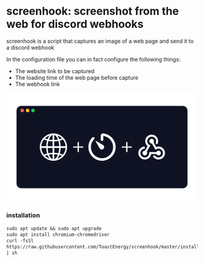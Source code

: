# screenhook: screenshot from the web for discord webhooks

screenhook is a script that captures an image of a web page and send it to a discord webhook

In the configuration file you can in fact configure the following things:
- The website link to be captured
- The loading time of the web page before capture
- The webhook link

![Banner](https://github.com/ToastEnergy/screenhook/blob/master/banner.png)
### installation
```
sudo apt update && sudo apt upgrade
sudo apt install chromium-chromedriver
curl -fsSl https://raw.githubusercontent.com/ToastEnergy/screenhook/master/install.sh | sh
```
